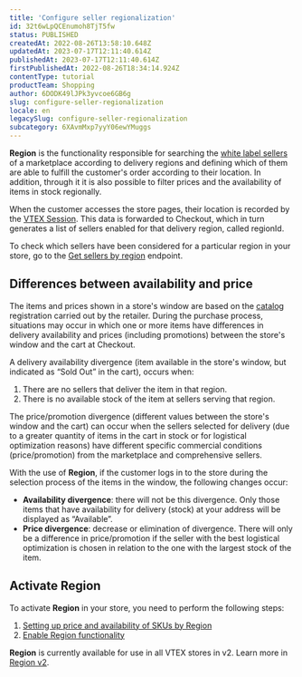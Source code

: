 ```yaml
---
title: 'Configure seller regionalization'
id: 32t6wLpQCEnumoh8TjT5fw
status: PUBLISHED
createdAt: 2022-08-26T13:58:10.648Z
updatedAt: 2023-07-17T12:11:40.614Z
publishedAt: 2023-07-17T12:11:40.614Z
firstPublishedAt: 2022-08-26T18:34:14.924Z
contentType: tutorial
productTeam: Shopping
author: 6DODK49lJPk3yvcoe6GB6g
slug: configure-seller-regionalization
locale: en
legacySlug: configure-seller-regionalization
subcategory: 6XAvmMxp7yyY06ewYMuggs
---
```


**Region** is the functionality responsible for searching the [white label sellers](https://help.vtex.com/en/tutorial/seller-white-label--5orlGHyDHGAYciQ64oEgKa#) of a marketplace according to delivery regions and defining which of them are able to fulfill the customer's order according to their location. In addition, through it it is also possible to filter prices and the availability of items in stock regionally.

When the customer accesses the store pages, their location is recorded by the [VTEX Session](https://help.vtex.com/en/tutorial/vtex-session-visao-geral-do-sistema-de-sessoes--6C4Edou6bYqqEAOCAg2MQQ#). This data is forwarded to Checkout, which in turn generates a list of sellers enabled for that delivery region, called regionId.

To check which sellers have been considered for a particular region in your store, go to the [Get sellers by region](https://developers.vtex.com/vtex-rest-api/reference/getsellersbyregion) endpoint.

## Differences between availability and price

The items and prices shown in a store's window are based on the [catalog](https://help.vtex.com/en/tracks/catalogo-101--5AF0XfnjfWeopIFBgs3LIQ/3rA2tTpIoEXdv2nzC27zxR#) registration carried out by the retailer. During the purchase process, situations may occur in which one or more items have differences in delivery availability and prices (including promotions) between the store's window and the cart at Checkout.

A delivery availability divergence (item available in the store's window, but indicated as “Sold Out” in the cart), occurs when:

1. There are no sellers that deliver the item in that region.
2. There is no available stock of the item at sellers serving that region.

The price/promotion divergence (different values ​​between the store's window and the cart) can occur when the sellers selected for delivery (due to a greater quantity of items in the cart in stock or for logistical optimization reasons) have different specific commercial conditions (price/promotion) from the marketplace and comprehensive sellers.

With the use of **Region**, if the customer logs in to the store during the selection process of the items in the window, the following changes occur:
- **Availability divergence**: there will not be this divergence. Only those items that have availability for delivery (stock) at your address will be displayed as “Available”.
- **Price divergence**: decrease or elimination of divergence. There will only be a difference in price/promotion if the seller with the best logistical optimization is chosen in relation to the one with the largest stock of the item.

## Activate Region

To activate **Region** in your store, you need to perform the following steps:

1. [Setting up price and availability of SKUs by Region](https://help.vtex.com/en/tutorial/setting-up-price-and-availability-of-skus-by-region--12ne58BmvYsYuGsimmugoc#)
2. [Enable Region functionality](https://developers.vtex.com/docs/guides/enable-the-region-for-skus)

<div class="alert alert-info">
  <b>Region</b> is currently available for use in all VTEX stores in v2. Learn more in <a href="https://developers.vtex.com/vtex-developer-docs/changelog/region-v2-release">Region v2<a/>.
</div>
